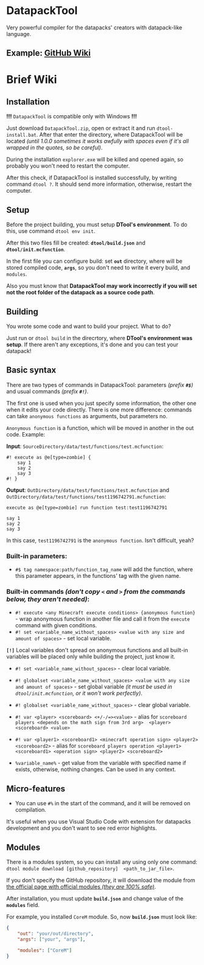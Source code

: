 # DatapackTool
Very powerful compiler for the datapacks' creators with datapack-like language.

## Example: [GitHub Wiki](https://github.com/LeonidMem/DatapackTool/wiki/Example)

# Brief Wiki

## Installation
**!!!** `DatapackTool` is compatible only with Windows **!!!**

Just download `DatapackTool.zip`, open or extract it and run `dtool-install.bat`. After that enter the directory, where 
DatapackTool will be located *(until 1.0.0 sometimes it works awfully with spaces even if it's all wrapped in the quotes, 
so be careful)*.

During the installation `explorer.exe` will be killed and opened again, so probably you won't need to restart the computer.

After this check, if DatapackTool is installed successfully, by writing command `dtool ?`. It should send more information, 
otherwise, restart the computer.

## Setup

Before the project building, you must setup **DTool's environment**. To do this, use command `dtool env init`.

After this two files fill be created: **`dtool/build.json`** and **`dtool/init.mcfunction`**.

In the first file you can configure build: set **`out`** directory, where will be stored compiled code, **`args`**, 
so you don't need to write it every build, and `modules`.

Also you must know that **DatapackTool may work incorrectly if you will set not the root folder of the datapack as 
a source code path**.

## Building

You wrote some code and want to build your project. What to do?

Just run or `dtool build` in the direcrtory, where **DTool's environment was setup**. If there aren't any exceptions, 
it's done and you can test your datapack!

## Basic syntax

There are two types of commands in DatapackTool: parameters *(prefix **`#$`**)* and usual commands *(prefix **`#!`**)*.

The first one is used when you just specify some information, the other one when it edits your code directly. There is 
one more difference: commands can take `anonymous functions` as arguments, but parameters no.

`Anonymous function` is a function, which will be moved in another in the out code. Example:

**Input**: `SourceDirectory/data/test/functions/test.mcfunction`:
```
#! execute as @e[type=zombie] {
    say 1
    say 2
    say 3
#! }
```

**Output**: `OutDirectory/data/test/functions/test.mcfunction` and `OutDirectory/data/test/functions/test1196742791.mcfunction`:
```
execute as @e[type=zombie] run function test:test1196742791
```

```
say 1
say 2
say 3
```

In this case, `test1196742791` is the `anonymous function`. Isn't difficult, yeah?


### Built-in parameters:
* `#$ tag namespace:path/function_tag_name` will add the function, where this parameter appears, in the functions' tag 
with the given name.

### Built-in commands *(don't copy `<` and `>` from the commands below, they aren't needed)*:
* `#! execute <any Minecraft execute conditions> {anonymous function}` - wrap anonymous function in another file and call 
  it from the `execute` command with given conditions.
* `#! set <variable_name_without_spaces> <value with any size and amount of spaces>` - set local variable.

**`[!]`** Local variables don't spread on anonymous functions and all built-in variables will be placed only while 
building the project, just know it.

* `#! set <variable_name_without_spaces>` - clear local variable.

* `#! globalset <variable_name_without_spaces> <value with any size and amount of spaces>` - set global variable *(it 
  must be used in `dtool/init.mcfunction`, or it won't work perfectly)*.

* `#! globalset <variable_name_without_spaces>` - clear global variable.

* `#! var <player> <scoreboard> <+/-/=><value>` - alias for `scoreboard players <depends on the math sign from 3rd arg> 
  <player> <scoreboard> <value>`

* `#! var <player1> <scoreboard1> <minecraft operation sign> <player2> <scoreboard2>` - alias for
  `scoreboard players operation <player1> <scoreboard1> <operation sign> <player2> <scoreboard2>`

* `%variable_name%` - get value from the variable with specified name if exists, otherwise, nothing changes.
Can be used in any context.

## Micro-features
* You can use `#%` in the start of the command, and it will be removed on compilation.

It's useful when you use Visual Studio Code with extension for datapacks development and you don't want to see 
red error highlights.

## Modules

There is a modules system, so you can install any using only one command: `dtool module download [github_repository] 
<path_to_jar_file>`.

If you don't specify the GitHub repository, it will download the module from
[the official page with official modules *(they are 100% safe)*](https://github.com/LeonidMem/DatapackTool-Modules).

After installation, you must update **`build.json`** and change value of the **`modules`** field.

For example, you installed `CoreM` module. So, now **`build.json`** must look like:
```json
{
    "out": "your/out/directory",
    "args": ["your", "args"],
    
    "modules": ["CoreM"]
}
```
